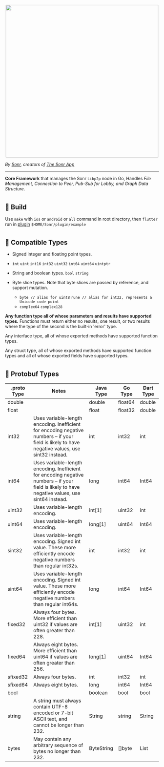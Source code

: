 
<p align="center">
<img width="500" src="https://uploads-ssl.webflow.com/60e4b57e5960f8d0456720e7/60fbafc283193d883f3ccc45_Github%20-%20Core.png">
</p>

*By [Sonr](https://www.sonr.io), creators of [The Sonr App](https://www.twitter.com/TheSonrApp)*

---

**Core Framework** that manages the Sonr `Libp2p` node in Go, Handles *File Management, Connection to Peer, Pub-Sub for Lobby, and Graph Data Structure*.

#
## 🔷 Build
Use `make` with `ios` or `android` or `all` command in root directory, then `flutter` run in [plugin]("https://github.com/sonr-io/plugin") `$HOME/Sonr/plugin/example`

#
## 🔷 Compatible Types

- Signed integer and floating point types.
- `int` `uint` `int16` `int32` `uint32` `int64` `uint64` `uintptr`

- String and boolean types. `bool` `string`

- Byte slice types. Note that byte slices are passed by reference,
  and support mutation.
  - `byte // alias for uint8`  `rune // alias for int32, represents a Unicode code point`
  - `complex64` `complex128`

**Any function type all of whose parameters and results have
  supported types.**
  Functions must return either no results,
  one result, or two results where the type of the second is
  the built-in 'error' type.

Any interface type, all of whose exported methods have
  supported function types.

Any struct type, all of whose exported methods have
  supported function types and all of whose exported fields
  have supported types.

#
## 🔷 Protobuf Types

| .proto Type | Notes                                                                                                                                           | Java Type  | Go Type | Dart Type |
|-------------|-------------------------------------------------------------------------------------------------------------------------------------------------|------------|---------|-----------|
| double      |                                                                                                                                                 | double     | float64 | double    |
| float       |                                                                                                                                                 | float      | float32 | double    |
| int32       | Uses variable-length encoding. Inefficient for encoding negative numbers – if your field is likely to have negative values, use sint32 instead. | int        | int32   | int       |
| int64       | Uses variable-length encoding. Inefficient for encoding negative numbers – if your field is likely to have negative values, use sint64 instead. | long       | int64   | Int64     |
| uint32      | Uses variable-length encoding.                                                                                                                  | int[1]     | uint32  | int       |
| uint64      | Uses variable-length encoding.                                                                                                                  | long[1]    | uint64  | Int64     |
| sint32      | Uses variable-length encoding. Signed int value. These more efficiently encode negative numbers than regular int32s.                            | int        | int32   | int       |
| sint64      | Uses variable-length encoding. Signed int value. These more efficiently encode negative numbers than regular int64s.                            | long       | int64   | Int64     |
| fixed32     | Always four bytes. More efficient than uint32 if values are often greater than 228.                                                             | int[1]     | uint32  | int       |
| fixed64     | Always eight bytes. More efficient than uint64 if values are often greater than 256.                                                            | long[1]    | uint64  | Int64     |
| sfixed32    | Always four bytes.                                                                                                                              | int        | int32   | int       |
| sfixed64    | Always eight bytes.                                                                                                                             | long       | int64   | Int64     |
| bool        |                                                                                                                                                 | boolean    | bool    | bool      |
| string      | A string must always contain UTF-8 encoded or 7-bit ASCII text, and cannot be longer than 232.                                                  | String     | string  | String    |
| bytes       | May contain any arbitrary sequence of bytes no longer than 232.                                                                                 | ByteString | []byte  | List      |
